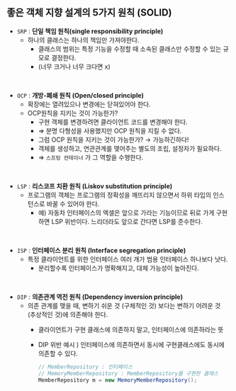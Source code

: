 ## 좋은 객체 지향 설계의 5가지 원칙 (SOLID)

- `SRP` : **단일 책임 원칙(single responsibility principle)**
    - 하나의 클래스는 하나의 책임만 가져야한다.
        - 클래스의 범위는 특정 기능을 수정할 때 소속된 클래스만 수정할 수 있는 규모로 결정한다. 
        - (너무 크거나 너무 크다면 x)

<br>

- `OCP` : **개방-폐쇄 원칙 (Open/closed principle)**
    - 확장에는 열려있으나 변경에는 닫혀있어야 한다.
    - OCP원칙을 지키는 것이 가능한가?
        - 구현 객체를 변경하려면 클라이언트 코드를 변경해야 한다.
        - ⇒ 분명 다형성을 사용했지만 OCP 원칙을 지킬 수 없다.  
        - 그럼 OCP 원칙을 지키는 것이 가능한가? → 가능하긴하다!
        - 객체를 생성하고, 연관관계를 맺어주는 별도의 조립, 설정자가 필요하다.
        - ⇒ `스프링 컨테이너` 가 그 역할을 수행한다.

<br>

- `LSP` : **리스코프 치환 원칙 (Liskov substitution principle)**
    - 프로그램의 객체는 프로그램의 정확성을 깨뜨리지 않으면서 하위 타입의 인스턴스로 바꿀 수 있어야 한다.
        - 예) 자동차 인터페이스의 엑셀은 앞으로 가라는 기능이므로 뒤로 가게 구현하면 LSP 위반이다. 느리더라도 앞으로 간다면 LSP를 준수한다.

<br>

- `ISP` : **인터페이스 분리 원칙 (Interface segregation principle)**
    - 특정 클라이언트를 위한 인터페이스 여러 개가 범용 인터페이스 하나보다 낫다.
        - 분리할수록 인터페이스가 명확해지고, 대체 가능성이 높아진다.

<br>

- `DIP` : **의존관계 역전 원칙 (Dependency inversion principle)**
    - 의존 관계를 맺을 때, 변하기 쉬운 것 (구체적인 것) 보다는 변하기 어려운 것 (추상적인 것)에 의존해야 한다.
        - 클라이언트가 구현 클래스에 의존하지 말고, 인터페이스에 의존하라는 뜻
        - DIP 위반 예시 ) 인터페이스에 의존하면서 동시에 구현클래스에도 동시에 의존할 수 있다.
            
            ```java
            // MemberRepository : 인터페이스
            // MemoryMemberRepository : MemberRepository를 구현한 클래스
            MemberRepository m = new MemoryMemberRepository();
            ```
